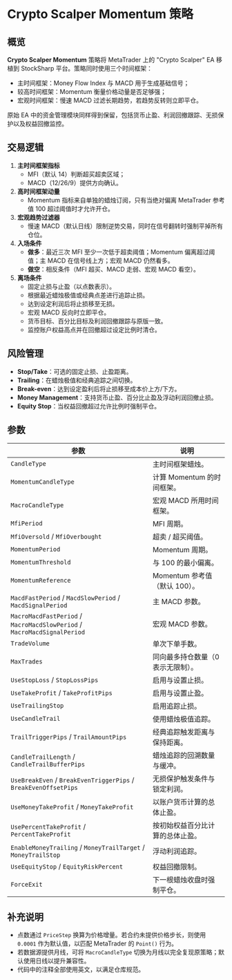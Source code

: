 # Crypto Scalper Momentum 策略

## 概览

**Crypto Scalper Momentum** 策略将 MetaTrader 上的 "Crypto Scalper" EA 移植到 StockSharp 平台。策略同时使用三个时间框架：

- 主时间框架：Money Flow Index 与 MACD 用于生成基础信号；
- 较高时间框架：Momentum 衡量价格动量是否足够强；
- 宏观时间框架：慢速 MACD 过滤长期趋势，若趋势反转则立即平仓。

原始 EA 中的资金管理模块同样得到保留，包括货币止盈、利润回撤跟踪、无损保护以及权益回撤监控。

## 交易逻辑

1. **主时间框架指标**
   - MFI（默认 14）判断超买超卖区域；
   - MACD（12/26/9）提供方向确认。
2. **高时间框架动量**
   - Momentum 指标来自单独的蜡烛订阅，只有当绝对偏离 MetaTrader 参考值 100 超过阈值时才允许开仓。
3. **宏观趋势过滤器**
   - 慢速 MACD（默认日线）限制逆势交易，同时在信号翻转时强制平掉所有仓位。
4. **入场条件**
   - **做多**：最近三次 MFI 至少一次低于超卖阈值；Momentum 偏离超过阈值；主 MACD 在信号线上方；宏观 MACD 仍然看多。
   - **做空**：相反条件（MFI 超买、MACD 走弱、宏观 MACD 看空）。
5. **离场条件**
   - 固定止损与止盈（以点数表示）。
   - 根据最近蜡烛极值或经典点差进行追踪止损。
   - 达到设定利润后将止损移至无损。
   - 宏观 MACD 反向时立即平仓。
   - 货币目标、百分比目标及利润回撤跟踪与原版一致。
   - 监控账户权益高点并在回撤超过设定比例时清仓。

## 风险管理

- **Stop/Take**：可选的固定止损、止盈距离。
- **Trailing**：在蜡烛极值和经典追踪之间切换。
- **Break-even**：达到设定盈利后将止损移至成本价上方/下方。
- **Money Management**：支持货币止盈、百分比止盈及浮动利润回撤止损。
- **Equity Stop**：当权益回撤超过允许比例时强制平仓。

## 参数

| 参数 | 说明 |
|------|------|
| `CandleType` | 主时间框架蜡烛。 |
| `MomentumCandleType` | 计算 Momentum 的时间框架。 |
| `MacroCandleType` | 宏观 MACD 所用时间框架。 |
| `MfiPeriod` | MFI 周期。 |
| `MfiOversold` / `MfiOverbought` | 超卖 / 超买阈值。 |
| `MomentumPeriod` | Momentum 周期。 |
| `MomentumThreshold` | 与 100 的最小偏离。 |
| `MomentumReference` | Momentum 参考值（默认 100）。 |
| `MacdFastPeriod` / `MacdSlowPeriod` / `MacdSignalPeriod` | 主 MACD 参数。 |
| `MacroMacdFastPeriod` / `MacroMacdSlowPeriod` / `MacroMacdSignalPeriod` | 宏观 MACD 参数。 |
| `TradeVolume` | 单次下单手数。 |
| `MaxTrades` | 同向最多持仓数量（0 表示无限制）。 |
| `UseStopLoss` / `StopLossPips` | 启用与设置止损。 |
| `UseTakeProfit` / `TakeProfitPips` | 启用与设置止盈。 |
| `UseTrailingStop` | 启用追踪止损。 |
| `UseCandleTrail` | 使用蜡烛极值追踪。 |
| `TrailTriggerPips` / `TrailAmountPips` | 经典追踪触发距离与保持距离。 |
| `CandleTrailLength` / `CandleTrailBufferPips` | 蜡烛追踪的回溯数量与缓冲。 |
| `UseBreakEven` / `BreakEvenTriggerPips` / `BreakEvenOffsetPips` | 无损保护触发条件与锁定利润。 |
| `UseMoneyTakeProfit` / `MoneyTakeProfit` | 以账户货币计算的总体止盈。 |
| `UsePercentTakeProfit` / `PercentTakeProfit` | 按初始权益百分比计算的总体止盈。 |
| `EnableMoneyTrailing` / `MoneyTrailTarget` / `MoneyTrailStop` | 浮动利润追踪。 |
| `UseEquityStop` / `EquityRiskPercent` | 权益回撤限制。 |
| `ForceExit` | 下一根蜡烛收盘时强制平仓。 |

## 补充说明

- 点数通过 `PriceStep` 换算为价格增量。若合约未提供价格步长，则使用 `0.0001` 作为默认值，以匹配 MetaTrader 的 `Point()` 行为。
- 若数据源提供月线，可将 `MacroCandleType` 切换为月线以完全复现原策略；默认使用日线以提升兼容性。
- 代码中的注释全部使用英文，以满足仓库规范。
